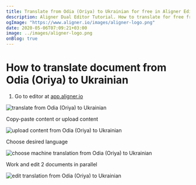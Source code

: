 ```yaml
---
title: Translate from Odia (Oriya) to Ukrainian for free in Aligner Editor
description: Aligner Dual Editor Tutorial. How to translate for free from Odia (Oriya) to Ukrainian. Aligner is multilingual document management platform. 
ogImage: "https://www.aligner.io/images/aligner-logo.png"
date: 2020-05-06T07:09:21+03:00
image: ../images/aligner-logo.png
onBlog: true
---
```


# How to translate document from Odia (Oriya) to Ukrainian

1. Go to editor at [app.aligner.io](https://app.aligner.io "Aligner App web page")

![translate from Odia (Oriya) to Ukrainian](../aligner-blank-editor.png "translate from Odia (Oriya) to Ukrainian")

Copy-paste content or upload content

![upload content from Odia (Oriya) to Ukrainian](../aligner-uploaded-document.png "upload content from Odia (Oriya) to Ukrainian")

Choose desired language

![choose machine translation from Odia (Oriya) to Ukrainian](../aligner-language-dropdown.png "choose machine translation from Odia (Oriya) to Ukrainian")

Work and edit 2 documents in parallel

![edit translation from Odia (Oriya) to Ukrainian](../aligner-double-sitded-editor.png "edit translation from Odia (Oriya) to Ukrainian")

